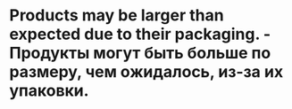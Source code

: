 # Products may be larger than expected due to their packaging. - Продукты могут быть больше по размеру, чем ожидалось, из-за их упаковки.
